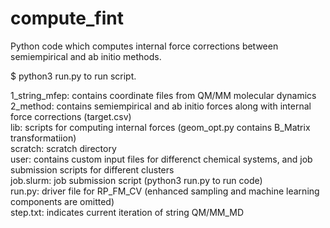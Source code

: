 # compute_fint
Python code which computes internal force corrections between semiempirical and ab initio methods.

$ python3 run.py to run script.

1_string_mfep:  contains coordinate files from QM/MM molecular dynamics  
2_method:       contains semiempirical and ab initio forces along with internal force corrections (target.csv)  
lib:            scripts for computing internal forces (geom_opt.py contains B_Matrix transformatiion)  
scratch:        scratch directory  
user:           contains custom input files for differenct chemical systems, and job submission scripts for different clusters  
job.slurm:      job submission script (python3 run.py to run code)  
run.py:         driver file for RP_FM_CV (enhanced sampling and machine learning components are omitted)  
step.txt:       indicates current iteration of string QM/MM_MD  
